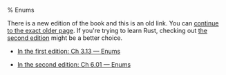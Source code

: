 % Enums

There is a new edition of the book and this is an old link.
You can [continue to the exact older page][1].
If you're trying to learn Rust, checking out [the second edition][2] might be a better choice.

* [In the first edition: Ch 3.13 — Enums][1]

* [In the second edition: Ch 6.01 — Enums][2]


[1]: first-edition/enums.html
[2]: second-edition/ch06-01-defining-an-enum.html
